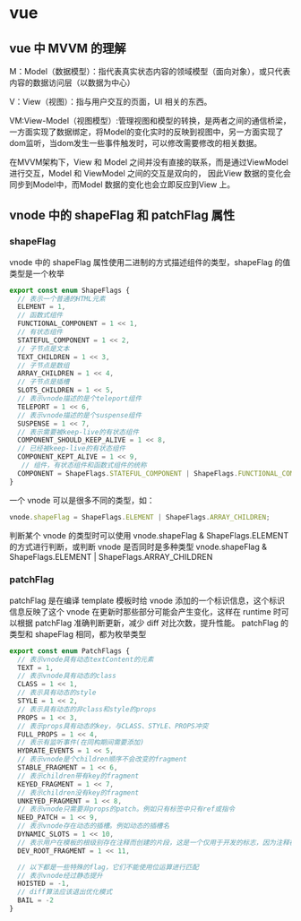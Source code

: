 # vue

## vue 中 MVVM 的理解

M：Model（数据模型）：指代表真实状态内容的领域模型（面向对象），或只代表内容的数据访问层（以数据为中心）

V：View（视图）：指与用户交互的页面，UI 相关的东西。

VM:View-Model（视图模型）:管理视图和模型的转换，是两者之间的通信桥梁，一方面实现了数据绑定，将Model的变化实时的反映到视图中，另一方面实现了dom监听，当dom发生一些事件触发时，可以修改需要修改的相关数据。

在MVVM架构下，View 和 Model 之间并没有直接的联系，而是通过ViewModel进行交互，Model 和 ViewModel 之间的交互是双向的， 因此View 数据的变化会同步到Model中，而Model 数据的变化也会立即反应到View 上。

## vnode 中的 shapeFlag 和 patchFlag 属性

### shapeFlag

vnode 中的 shapeFlag 属性使用二进制的方式描述组件的类型，shapeFlag 的值类型是一个枚举

```js
export const enum ShapeFlags {
  // 表示一个普通的HTML元素
  ELEMENT = 1,
  // 函数式组件
  FUNCTIONAL_COMPONENT = 1 << 1,
  // 有状态组件
  STATEFUL_COMPONENT = 1 << 2,  
  // 子节点是文本
  TEXT_CHILDREN = 1 << 3, 
  // 子节点是数组
  ARRAY_CHILDREN = 1 << 4, 
  // 子节点是插槽
  SLOTS_CHILDREN = 1 << 5, 
  // 表示vnode描述的是个teleport组件
  TELEPORT = 1 << 6, 
  // 表示vnode描述的是个suspense组件
  SUSPENSE = 1 << 7, 
  // 表示需要被keep-live的有状态组件
  COMPONENT_SHOULD_KEEP_ALIVE = 1 << 8, 
  // 已经被keep-live的有状态组件
  COMPONENT_KEPT_ALIVE = 1 << 9, 
   // 组件，有状态组件和函数式组件的统称
  COMPONENT = ShapeFlags.STATEFUL_COMPONENT | ShapeFlags.FUNCTIONAL_COMPONENT
}
```

一个 vnode 可以是很多不同的类型，如：

```js
vnode.shapeFlag = ShapeFlags.ELEMENT | ShapeFlags.ARRAY_CHILDREN;
```

判断某个 vnode 的类型时可以使用 vnode.shapeFlag & ShapeFlags.ELEMENT 的方式进行判断，或判断 vnode 是否同时是多种类型 vnode.shapeFlag & ShapeFlags.ELEMENT | ShapeFlags.ARRAY_CHILDREN

### patchFlag

patchFlag 是在编译 template 模板时给 vnode 添加的一个标识信息，这个标识信息反映了这个 vnode 在更新时那些部分可能会产生变化，这样在 runtime 时可以根据 patchFlag 准确判断更新，减少 diff 对比次数，提升性能。
patchFlag 的类型和 shapeFlag 相同，都为枚举类型

```js
export const enum PatchFlags {
  // 表示vnode具有动态textContent的元素
  TEXT = 1,
  // 表示vnode具有动态的class
  CLASS = 1 << 1,
  // 表示具有动态的style
  STYLE = 1 << 2,
  // 表示具有动态的非class和style的props
  PROPS = 1 << 3,
  // 表示props具有动态的key，与CLASS、STYLE、PROPS冲突
  FULL_PROPS = 1 << 4,
  // 表示有监听事件(在同构期间需要添加)
  HYDRATE_EVENTS = 1 << 5,
  // 表示vnode是个children顺序不会改变的fragment
  STABLE_FRAGMENT = 1 << 6,
  // 表示children带有key的fragment
  KEYED_FRAGMENT = 1 << 7,
  // 表示children没有key的fragment
  UNKEYED_FRAGMENT = 1 << 8,
  // 表示vnode只需要非props的patch。例如只有标签中只有ref或指令
  NEED_PATCH = 1 << 9,
  // 表示vnode存在动态的插槽。例如动态的插槽名
  DYNAMIC_SLOTS = 1 << 10,
  // 表示用户在模板的根级别存在注释而创建的片段，这是一个仅用于开发的标志，因为注释在生产中被剥离
  DEV_ROOT_FRAGMENT = 1 << 11,

  // 以下都是一些特殊的flag，它们不能使用位运算进行匹配
  // 表示vnode经过静态提升
  HOISTED = -1,
  // diff算法应该退出优化模式
  BAIL = -2
}
```
